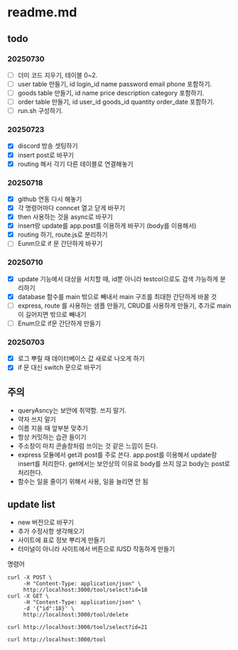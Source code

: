 # readme.md

## todo

### 20250730

- [ ] 더미 코드 지우기, 테이블 0~2.
- [ ] user table 만들기, id login_id name password email phone 포함하기.
- [ ] goods table 만들기, id name price description category 포함하기.
- [ ] order table 만들기, id user_id goods_id quantity order_date 포함하기.
- [ ] run.sh 구성하기.

### 20250723

- [x] discord 방송 셋팅하기
- [x] insert post로 바꾸기
- [x] routing 해서 각기 다른 테이블로 연결해놓기

### 20250718

- [x] github 연동 다시 해놓기
- [x] 각 명령어마다 conncet 열고 닫게 바꾸기
- [x] then 사용하는 것을 async로 바꾸기
- [x] insert랑 update를 app.post를 이용하게 바꾸기 (body를 이용해서)
- [x] routing 하기, route.js로 분리하기
- [ ] Eunm으로 if 문 간단하게 바꾸기

### 20250710

- [x] update 기능에서 대상을 서치할 때, id뿐 아니라 testcol으로도 검색 가능하게 분리하기
- [x] database 함수를 main 밖으로 빼내서 main 구조를 최대한 간단하게 바꿀 것
- [ ] express, route 를 사용하는 샘플 만들기, CRUD를 사용하게 만들기, 추가로 main이 길어지면 밖으로 빼내기
- [ ] Enum으로 if문 간단하게 만들기

### 20250703

- [x] 로그 뿌릴 때 데이터베이스 값 새로로 나오게 하기
- [x] if 문 대신 switch 문으로 바꾸기

## 주의

- queryAsncy는 보안에 취약함. 쓰지 말기.
- 약자 쓰지 말기
- 이름 지을 때 앞부분 맞추기
- 항상 커밋하는 습관 들이기
- 주소창이 마치 콘솔창처럼 쓰이는 것 같은 느낌이 든다.
- express 모듈에서 get과 post를 주로 쓴다. app.post를 이용해서 update랑 insert를 처리한다. get에서는 보안상의 이유로 body를 쓰지 않고 body는 post로 처리한다.
- 함수는 일을 줄이기 위해서 사용, 일을 늘리면 안 됨

## update list

- new 버전으로 바꾸기
- 추가 수정사항 생각해오기
- 사이트에 표로 정보 뿌리게 만들기
- 터미널이 아니라 사이트에서 버튼으로 IUSD 작동하게 만들기

명령어

```shell
curl -X POST \
     -H "Content-Type: application/json" \
     http://localhost:3000/tool/select?id=18
curl -X GET \
     -H "Content-Type: application/json" \
     -d '{"id":18}' \
     http://localhost:3000/tool/delete

curl http://localhost:3000/tool/select?id=21

curl http://localhost:3000/tool
```
